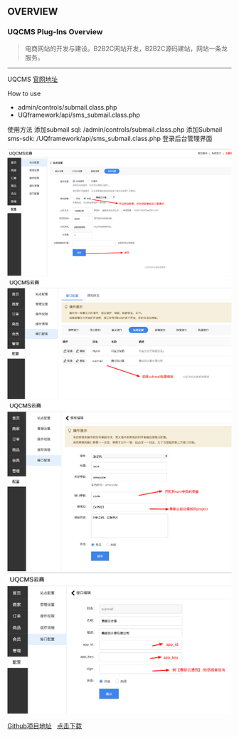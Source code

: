 ## OVERVIEW

### UQCMS Plug-Ins Overview

>电商网站的开发与建设。B2B2C网站开发，B2B2C源码建站，网站一条龙服务。

------

UQCMS  [官网地址](http://www.uqcms.com/)

How to use
-	admin/controls/submail.class.php
-	UQframework/api/sms_submail.class.php

使用方法
    添加submail sql:    /admin/controls/submail.class.php
    添加Submail sms-sdk:    /UQframework/api/sms_submail.class.php
登录后台管理界面

![Submail](./markdown/1.png)
![Submail](./markdown/2.png)
![Submail](./markdown/3.png)
![Submail](./markdown/4.png)


[Github项目地址](https://github.com/submail-developers/uqcms_sms/)&nbsp;&nbsp;&nbsp;[点击下载](https://github.com/submail-developers/uqcms_sms/archive/master.zip)
